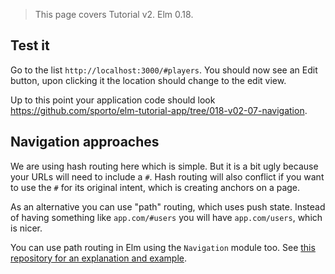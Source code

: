 > This page covers Tutorial v2. Elm 0.18.

## Test it

Go to the list `http://localhost:3000/#players`. You should now see an Edit button, upon clicking it the location should change to the edit view.

Up to this point your application code should look <https://github.com/sporto/elm-tutorial-app/tree/018-v02-07-navigation>.

## Navigation approaches

We are using hash routing here which is simple. But it is a bit ugly because your URLs will need to include a `#`. Hash routing will also conflict if you want to use the `#` for its original intent, which is creating anchors on a page.

As an alternative you can use "path" routing, which uses push state. Instead of having something like `app.com/#users` you will have `app.com/users`, which is nicer.

You can use path routing in Elm using the `Navigation` module too. See [this repository for an explanation and example](https://github.com/sporto/elm-navigation-pushstate).

